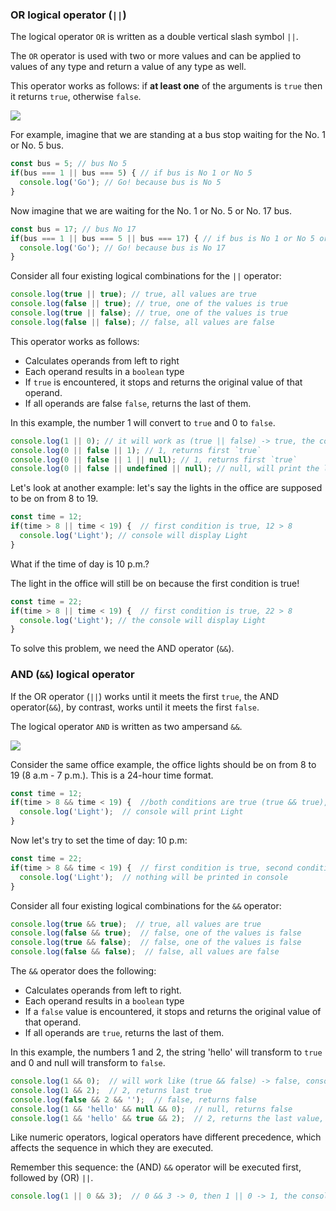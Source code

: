 ### OR logical operator (`||`)

The logical operator `OR` is written as a double vertical slash symbol `||`.

The `OR` operator is used with two or more values and can be applied to values of any type and return a value of any type as well.

This operator works as follows: if **at least one** of the arguments is `true` then it returns `true`, otherwise `false`.

![](https://course-qa-basics.s3.us-west-1.amazonaws.com/a-and-b.png)

For example, imagine that we are standing at a bus stop waiting for the No. 1 or No. 5 bus.

```javascript
const bus = 5; // bus No 5
if(bus === 1 || bus === 5) { // if bus is No 1 or No 5
  console.log('Go'); // Go! because bus is No 5 
}
```

Now imagine that we are waiting for the No. 1 or No. 5 or No. 17 bus.

```javascript
const bus = 17; // bus No 17
if(bus === 1 || bus === 5 || bus === 17) { // if bus is No 1 or No 5 or No 17
  console.log('Go'); // Go! because bus is No 17
}
```

Consider all four existing logical combinations for the `||` operator:

```javascript
console.log(true || true); // true, all values are true
console.log(false || true); // true, one of the values is true
console.log(true || false); // true, one of the values is true
console.log(false || false); // false, all values are false
```

This operator works as follows:

* Calculates operands from left to right
* Each operand results in a `boolean` type
* If `true` is encountered, it stops and returns the original value of that operand.
* If all operands are false `false`, returns the last of them.

In this example, the number 1 will convert to `true` and 0 to `false`.

```javascript
console.log(1 || 0); // it will work as (true || false) -> true, the console will print 1
console.log(0 || false || 1); // 1, returns first `true`
console.log(0 || false || 1 || null); // 1, returns first `true`
console.log(0 || false || undefined || null); // null, will print the last value since all arguments `false`
```

Let's look at another example: let's say the lights in the office are supposed to be on from 8 to 19.

```javascript
const time = 12;
if(time > 8 || time < 19) {  // first condition is true, 12 > 8
  console.log('Light'); // console will display Light
}
```

What if the time of day is 10 p.m.?

The light in the office will still be on because the first condition is true!

```javascript
const time = 22;
if(time > 8 || time < 19) {  // first condition is true, 22 > 8
  console.log('Light'); // the console will display Light
}
```

To solve this problem, we need the AND operator (`&&`).

### AND (`&&`) logical operator

If the OR operator (`||`) works until it meets the first `true`, the AND operator(`&&`), by contrast, works until it meets the first `false`.

The logical operator `AND` is written as two ampersand `&&`.

![](https://course-qa-basics.s3.us-west-1.amazonaws.com/gemini-signs.png)

Consider the same office example, the office lights should be on from 8 to 19 (8 a.m - 7 p.m.). This is a 24-hour time format.

```javascript
const time = 12;
if(time > 8 && time < 19) {  //both conditions are true (true && true), 12 > 8 И 12 < 19
  console.log('Light');  // console will print Light
}
```

Now let's try to set the time of day: 10 p.m:

```javascript
const time = 22;
if(time > 8 && time < 19) {  // first condition is true, second condition is false (true && false), 22 > 8 AND 22 < 19
  console.log('Light');  // nothing will be printed in console
}
```

Consider all four existing logical combinations for the `&&` operator:

```javascript
console.log(true && true);  // true, all values are true
console.log(false && true);  // false, one of the values is false
console.log(true && false);  // false, one of the values is false
console.log(false && false);  // false, all values are false
```

The `&&` operator does the following:

* Calculates operands from left to right.
* Each operand results in a `boolean` type
* If a `false` value is encountered, it stops and returns the original value of that operand.
* If all operands are `true`, returns the last of them.

In this example, the numbers 1 and 2, the string 'hello' will transform to `true` and 0 and null will transform to `false`.

```javascript
console.log(1 && 0);  // will work like (true && false) -> false, console will print 0
console.log(1 && 2);  // 2, returns last true
console.log(false && 2 && '');  // false, returns false
console.log(1 && 'hello' && null && 0);  // null, returns false
console.log(1 && 'hello' && true && 2);  // 2, returns the last value, because all arguments - true
```

Like numeric operators, logical operators have different precedence, which affects the sequence in which they are executed.

Remember this sequence: the (AND) `&&` operator will be executed first, followed by (OR) `||`.

```javascript
console.log(1 || 0 && 3);  // 0 && 3 -> 0, then 1 || 0 -> 1, the console will print 1
```
